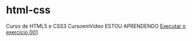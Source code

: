 # html-css
 Curso de HTML5 e CSS3 CursoemVideo
 ESTOU APRENDENDO 
<a href="https://lvsnathan.github.io/html-css/desafios/desafio007finalizado/index.html"> Executar o exercício 001<a>